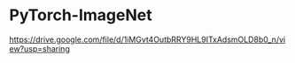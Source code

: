 # PyTorch-ImageNet

https://drive.google.com/file/d/1iMGvt4OutbRRY9HL9ITxAdsmOLD8b0_n/view?usp=sharing
